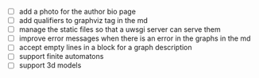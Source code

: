 - [ ] add a photo for the author bio page
- [ ] add qualifiers to graphviz tag in the md
- [ ] manage the static files so that a uwsgi server can serve them
- [ ] improve error messages when there is an error in the graphs in the md
- [ ] accept empty lines in a block for a graph description
- [ ] support finite automatons
- [ ] support 3d models
